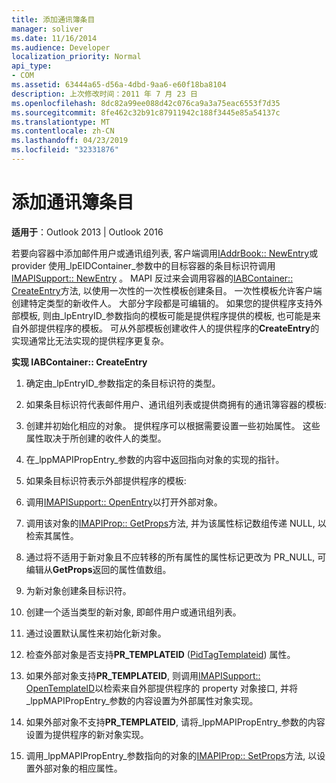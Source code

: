 ```yaml
---
title: 添加通讯簿条目
manager: soliver
ms.date: 11/16/2014
ms.audience: Developer
localization_priority: Normal
api_type:
- COM
ms.assetid: 63444a65-d56a-4dbd-9aa6-e60f18ba8104
description: 上次修改时间：2011 年 7 月 23 日
ms.openlocfilehash: 8dc82a99ee088d42c076ca9a3a75eac6553f7d35
ms.sourcegitcommit: 8fe462c32b91c87911942c188f3445e85a54137c
ms.translationtype: MT
ms.contentlocale: zh-CN
ms.lasthandoff: 04/23/2019
ms.locfileid: "32331876"
---
```

# <a name="adding-address-book-entries"></a>添加通讯簿条目

  
  
**适用于**：Outlook 2013 | Outlook 2016 
  
若要向容器中添加邮件用户或通讯组列表, 客户端调用[IAddrBook:: NewEntry](iaddrbook-newentry.md)或 provider 使用_lpEIDContainer_参数中的目标容器的条目标识符调用[IMAPISupport:: NewEntry](imapisupport-newentry.md) 。 MAPI 反过来会调用容器的[IABContainer:: CreateEntry](iabcontainer-createentry.md)方法, 以使用一次性的一次性模板创建条目。 一次性模板允许客户端创建特定类型的新收件人。 大部分字段都是可编辑的。 如果您的提供程序支持外部模板, 则由_lpEntryID_参数指向的模板可能是提供程序提供的模板, 也可能是来自外部提供程序的模板。 可从外部模板创建收件人的提供程序的**CreateEntry**的实现通常比无法实现的提供程序更复杂。 
  
 **实现 IABContainer:: CreateEntry**
  
1. 确定由_lpEntryID_参数指定的条目标识符的类型。 
    
2. 如果条目标识符代表邮件用户、通讯组列表或提供商拥有的通讯簿容器的模板:
    
1. 创建并初始化相应的对象。 提供程序可以根据需要设置一些初始属性。 这些属性取决于所创建的收件人的类型。 
    
2. 在_lppMAPIPropEntry_参数的内容中返回指向对象的实现的指针。 
    
3. 如果条目标识符表示外部提供程序的模板:
    
1. 调用[IMAPISupport:: OpenEntry](imapisupport-openentry.md)以打开外部对象。 
    
2. 调用该对象的[IMAPIProp:: GetProps](imapiprop-getprops.md)方法, 并为该属性标记数组传递 NULL, 以检索其属性。 
    
3. 通过将不适用于新对象且不应转移的所有属性的属性标记更改为 PR_NULL, 可编辑从**GetProps**返回的属性值数组。 
    
4. 为新对象创建条目标识符。 
    
5. 创建一个适当类型的新对象, 即邮件用户或通讯组列表。
    
6. 通过设置默认属性来初始化新对象。
    
7. 检查外部对象是否支持**PR_TEMPLATEID** ([PidTagTemplateid](pidtagtemplateid-canonical-property.md)) 属性。 
    
8. 如果外部对象支持**PR_TEMPLATEID**, 则调用[IMAPISupport:: OpenTemplateID](imapisupport-opentemplateid.md)以检索来自外部提供程序的 property 对象接口, 并将_lppMAPIPropEntry_参数的内容设置为外部属性对象实现。 
    
9. 如果外部对象不支持**PR_TEMPLATEID**, 请将_lppMAPIPropEntry_参数的内容设置为提供程序的新对象实现。 
    
10. 调用_lppMAPIPropEntry_参数指向的对象的[IMAPIProp:: SetProps](imapiprop-setprops.md)方法, 以设置外部对象的相应属性。 
    

